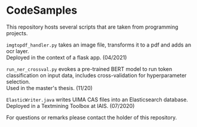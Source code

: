 # CodeSamples

This repository hosts several scripts that are taken from programming projects.

`imgtopdf_handler.py` takes an image file, transforms it to a pdf and adds an ocr layer.<br/>Deployed in the context of a flask app. (04/2021)

`run_ner_crossval.py` evokes a pre-trained BERT model to run token classification on input data, includes cross-validation for hyperparameter selection.<br/>Used in the master's thesis. (11/20)

<!-- `dash_app (UI).py` loads data from Elasticsearch and displays it as a table and map in the python web user interface Dash.<br/>Deployed in the demonstrator of the Smart Sentencing project. (09/2020) -->

`ElasticWriter.java` writes UIMA CAS files into an Elasticsearch database.<br/>Deployed in a Textmining Toolbox at IAIS. (07/2020)

For questions or remarks please contact the holder of this repository.
